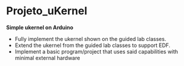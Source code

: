 # Projeto_uKernel

**Simple ukernel on Arduino**

- Fully implement the ukernel shown on the guided lab classes.
- Extend the ukernel from the guided lab classes to support EDF.
- Implement a basic program/project that uses said capabilities with minimal external
hardware
